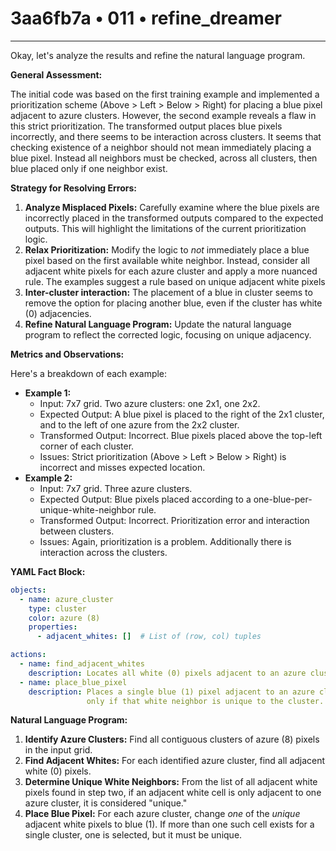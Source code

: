 # 3aa6fb7a • 011 • refine_dreamer

---
Okay, let's analyze the results and refine the natural language program.

**General Assessment:**

The initial code was based on the first training example and implemented a prioritization scheme (Above > Left > Below > Right) for placing a blue pixel adjacent to azure clusters. However, the second example reveals a flaw in this strict prioritization. The transformed output places blue pixels incorrectly, and there seems to be interaction across clusters. It seems that checking existence of a neighbor should not mean immediately placing a blue pixel. Instead all neighbors must be checked, across all clusters, then blue placed only if one neighbor exist.

**Strategy for Resolving Errors:**

1.  **Analyze Misplaced Pixels:** Carefully examine where the blue pixels are incorrectly placed in the transformed outputs compared to the expected outputs. This will highlight the limitations of the current prioritization logic.
2.  **Relax Prioritization:** Modify the logic to *not* immediately place a blue pixel based on the first available white neighbor. Instead, consider all adjacent white pixels for each azure cluster and apply a more nuanced rule. The examples suggest a rule based on unique adjacent white pixels
3.  **Inter-cluster interaction:** The placement of a blue in cluster seems to remove the option for placing another blue, even if the cluster has white (0) adjacencies.
4.  **Refine Natural Language Program:** Update the natural language program to reflect the corrected logic, focusing on unique adjacency.

**Metrics and Observations:**

Here's a breakdown of each example:

*   **Example 1:**
    *   Input: 7x7 grid. Two azure clusters: one 2x1, one 2x2.
    *   Expected Output: A blue pixel is placed to the right of the 2x1 cluster, and to the left of one azure from the 2x2 cluster.
    *   Transformed Output: Incorrect. Blue pixels placed above the top-left corner of each cluster.
    *   Issues: Strict prioritization (Above > Left > Below > Right) is incorrect and misses expected location.
*   **Example 2:**
    *   Input: 7x7 grid. Three azure clusters.
    *   Expected Output: Blue pixels placed according to a one-blue-per-unique-white-neighbor rule.
    *   Transformed Output: Incorrect. Prioritization error and interaction between clusters.
    *   Issues: Again, prioritization is a problem. Additionally there is interaction across the clusters.

**YAML Fact Block:**

```yaml
objects:
  - name: azure_cluster
    type: cluster
    color: azure (8)
    properties:
      - adjacent_whites: []  # List of (row, col) tuples

actions:
  - name: find_adjacent_whites
    description: Locates all white (0) pixels adjacent to an azure cluster.
  - name: place_blue_pixel
    description: Places a single blue (1) pixel adjacent to an azure cluster in an empty white (0) cell,
                 only if that white neighbor is unique to the cluster.
```

**Natural Language Program:**

1.  **Identify Azure Clusters:** Find all contiguous clusters of azure (8) pixels in the input grid.
2.  **Find Adjacent Whites:** For each identified azure cluster, find all adjacent white (0) pixels.
3. **Determine Unique White Neighbors:** From the list of all adjacent white pixels found in step two, if an adjacent white cell is only adjacent to one azure cluster, it is considered "unique."
4.  **Place Blue Pixel:** For each azure cluster, change *one* of the *unique* adjacent white pixels to blue (1). If more than one such cell exists for a single cluster, one is selected, but it must be unique.


